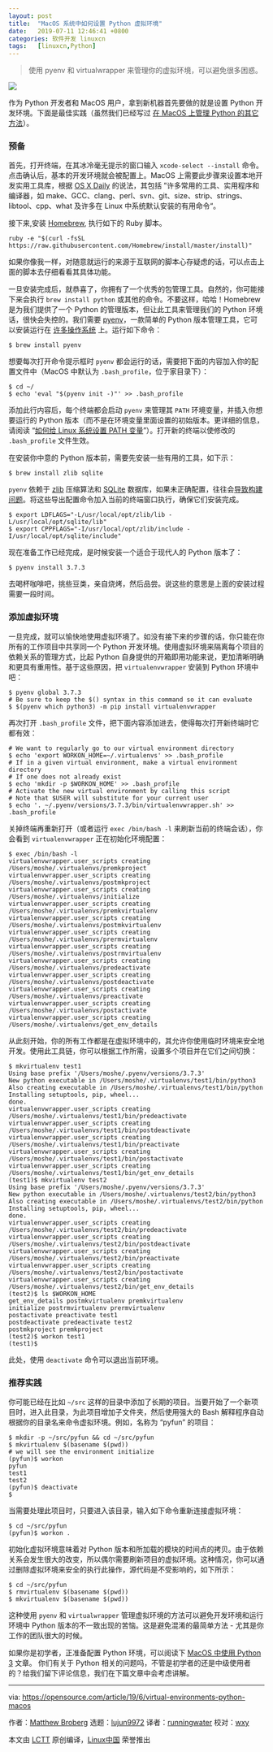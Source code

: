 ```yaml
---
layout: post
title:	"MacOS 系统中如何设置 Python 虚拟环境"
date:	2019-07-11 12:46:41 +0800 
categories:	软件开发 linuxcn 
tags:	[linuxcn,Python]
---
```




> 
> 使用 pyenv 和 virtualwrapper 来管理你的虚拟环境，可以避免很多困惑。
> 
> 
> 


![](/Asserts/Images/album/201907/11/124645ns3ndlpnaqlgaasp.jpg)


作为 Python 开发者和 MacOS 用户，拿到新机器首先要做的就是设置 Python 开发环境。下面是最佳实践（虽然我们已经写过 [在 MacOS 上管理 Python 的其它方法](https://opensource.com/article/19/5/python-3-default-macos)）。


### 预备


首先，打开终端，在其冰冷毫无提示的窗口输入 `xcode-select --install` 命令。点击确认后，基本的开发环境就会被配置上。MacOS 上需要此步骤来设置本地开发实用工具库，根据 [OS X Daily](http://osxdaily.com/2014/02/12/install-command-line-tools-mac-os-x/) 的说法，其包括 ”许多常用的工具、实用程序和编译器，如 make、GCC、clang、perl、svn、git、size、strip、strings、libtool、cpp、what 及许多在 Linux 中系统默认安装的有用命令“。


接下来,安装 [Homebrew](https://brew.sh/), 执行如下的 Ruby 脚本。



```
ruby -e "$(curl -fsSL https://raw.githubusercontent.com/Homebrew/install/master/install)"
```

如果你像我一样，对随意就运行的来源于互联网的脚本心存疑虑的话，可以点击上面的脚本去仔细看看其具体功能。


一旦安装完成后，就恭喜了，你拥有了一个优秀的包管理工具。自然的，你可能接下来会执行 `brew install python` 或其他的命令。不要这样，哈哈！Homebrew 是为我们提供了一个 Python 的管理版本，但让此工具来管理我们的 Python 环境话，很快会失控的。我们需要 [pyenv](https://github.com/pyenv/pyenv)，一款简单的 Python 版本管理工具，它可以安装运行在 [许多操作系统](https://github.com/pyenv/pyenv/wiki) 上。运行如下命令：



```
$ brew install pyenv
```

想要每次打开命令提示框时 `pyenv` 都会运行的话，需要把下面的内容加入你的配置文件中（MacOS 中默认为 `.bash_profile`，位于家目录下）：



```
$ cd ~/
$ echo 'eval "$(pyenv init -)"' >> .bash_profile
```

添加此行内容后，每个终端都会启动 `pyenv` 来管理其 `PATH` 环境变量，并插入你想要运行的 Python 版本（而不是在环境变量里面设置的初始版本。更详细的信息，请阅读 “[如何给 Linux 系统设置 PATH 变量](https://opensource.com/article/17/6/set-path-linux)”）。打开新的终端以使修改的 `.bash_profile` 文件生效。


在安装你中意的 Python 版本前，需要先安装一些有用的工具，如下示：



```
$ brew install zlib sqlite
```

`pyenv` 依赖于 [zlib](https://zlib.net/) 压缩算法和 [SQLite](https://www.sqlite.org/index.html) 数据库，如果未正确配置，往往会[导致构建问题](https://github.com/pyenv/pyenv/wiki/common-build-problems#build-failed-error-the-python-zlib-extension-was-not-compiled-missing-the-zlib)。将这些导出配置命令加入当前的终端窗口执行，确保它们安装完成。



```
$ export LDFLAGS="-L/usr/local/opt/zlib/lib -L/usr/local/opt/sqlite/lib"
$ export CPPFLAGS="-I/usr/local/opt/zlib/include -I/usr/local/opt/sqlite/include"
```

现在准备工作已经完成，是时候安装一个适合于现代人的 Python 版本了：



```
$ pyenv install 3.7.3
```

去喝杯咖啡吧，挑些豆类，亲自烧烤，然后品尝。说这些的意思是上面的安装过程需要一段时间。


### 添加虚拟环境


一旦完成，就可以愉快地使用虚拟环境了。如没有接下来的步骤的话，你只能在你所有的工作项目中共享同一个 Python 开发环境。使用虚拟环境来隔离每个项目的依赖关系的管理方式，比起 Python 自身提供的开箱即用功能来说，更加清晰明确和更具有重用性。基于这些原因，把 `virtualenvwrapper` 安装到 Python 环境中吧：



```
$ pyenv global 3.7.3
# Be sure to keep the $() syntax in this command so it can evaluate
$ $(pyenv which python3) -m pip install virtualenvwrapper
```

再次打开 `.bash_profile` 文件，把下面内容添加进去，使得每次打开新终端时它都有效：



```
# We want to regularly go to our virtual environment directory
$ echo 'export WORKON_HOME=~/.virtualenvs' >> .bash_profile
# If in a given virtual environment, make a virtual environment directory
# If one does not already exist
$ echo 'mkdir -p $WORKON_HOME' >> .bash_profile
# Activate the new virtual environment by calling this script
# Note that $USER will substitute for your current user
$ echo '. ~/.pyenv/versions/3.7.3/bin/virtualenvwrapper.sh' >> .bash_profile
```

关掉终端再重新打开（或者运行 `exec /bin/bash -l` 来刷新当前的终端会话），你会看到 `virtualenvwrapper` 正在初始化环境配置：



```
$ exec /bin/bash -l
virtualenvwrapper.user_scripts creating /Users/moshe/.virtualenvs/premkproject
virtualenvwrapper.user_scripts creating /Users/moshe/.virtualenvs/postmkproject
virtualenvwrapper.user_scripts creating /Users/moshe/.virtualenvs/initialize
virtualenvwrapper.user_scripts creating /Users/moshe/.virtualenvs/premkvirtualenv
virtualenvwrapper.user_scripts creating /Users/moshe/.virtualenvs/postmkvirtualenv
virtualenvwrapper.user_scripts creating /Users/moshe/.virtualenvs/prermvirtualenv
virtualenvwrapper.user_scripts creating /Users/moshe/.virtualenvs/postrmvirtualenv
virtualenvwrapper.user_scripts creating /Users/moshe/.virtualenvs/predeactivate
virtualenvwrapper.user_scripts creating /Users/moshe/.virtualenvs/postdeactivate
virtualenvwrapper.user_scripts creating /Users/moshe/.virtualenvs/preactivate
virtualenvwrapper.user_scripts creating /Users/moshe/.virtualenvs/postactivate
virtualenvwrapper.user_scripts creating /Users/moshe/.virtualenvs/get_env_details
```

从此刻开始，你的所有工作都是在虚拟环境中的，其允许你使用临时环境来安全地开发。使用此工具链，你可以根据工作所需，设置多个项目并在它们之间切换：



```
$ mkvirtualenv test1
Using base prefix '/Users/moshe/.pyenv/versions/3.7.3'
New python executable in /Users/moshe/.virtualenvs/test1/bin/python3
Also creating executable in /Users/moshe/.virtualenvs/test1/bin/python
Installing setuptools, pip, wheel...
done.
virtualenvwrapper.user_scripts creating /Users/moshe/.virtualenvs/test1/bin/predeactivate
virtualenvwrapper.user_scripts creating /Users/moshe/.virtualenvs/test1/bin/postdeactivate
virtualenvwrapper.user_scripts creating /Users/moshe/.virtualenvs/test1/bin/preactivate
virtualenvwrapper.user_scripts creating /Users/moshe/.virtualenvs/test1/bin/postactivate
virtualenvwrapper.user_scripts creating /Users/moshe/.virtualenvs/test1/bin/get_env_details
(test1)$ mkvirtualenv test2
Using base prefix '/Users/moshe/.pyenv/versions/3.7.3'
New python executable in /Users/moshe/.virtualenvs/test2/bin/python3
Also creating executable in /Users/moshe/.virtualenvs/test2/bin/python
Installing setuptools, pip, wheel...
done.
virtualenvwrapper.user_scripts creating /Users/moshe/.virtualenvs/test2/bin/predeactivate
virtualenvwrapper.user_scripts creating /Users/moshe/.virtualenvs/test2/bin/postdeactivate
virtualenvwrapper.user_scripts creating /Users/moshe/.virtualenvs/test2/bin/preactivate
virtualenvwrapper.user_scripts creating /Users/moshe/.virtualenvs/test2/bin/postactivate
virtualenvwrapper.user_scripts creating /Users/moshe/.virtualenvs/test2/bin/get_env_details
(test2)$ ls $WORKON_HOME
get_env_details postmkvirtualenv premkvirtualenv
initialize postrmvirtualenv prermvirtualenv
postactivate preactivate test1
postdeactivate predeactivate test2
postmkproject premkproject
(test2)$ workon test1
(test1)$
```

此处，使用 `deactivate` 命令可以退出当前环境。


### 推荐实践


你可能已经在比如 `~/src` 这样的目录中添加了长期的项目。当要开始了一个新项目时，进入此目录，为此项目增加子文件夹，然后使用强大的 Bash 解释程序自动根据你的目录名来命令虚拟环境。例如，名称为 “pyfun” 的项目：



```
$ mkdir -p ~/src/pyfun && cd ~/src/pyfun
$ mkvirtualenv $(basename $(pwd))
# we will see the environment initialize
(pyfun)$ workon
pyfun
test1
test2
(pyfun)$ deactivate
$
```

当需要处理此项目时，只要进入该目录，输入如下命令重新连接虚拟环境：



```
$ cd ~/src/pyfun
(pyfun)$ workon .
```

初始化虚拟环境意味着对 Python 版本和所加载的模块的时间点的拷贝。由于依赖关系会发生很大的改变，所以偶尔需要刷新项目的虚拟环境。这种情况，你可以通过删除虚拟环境来安全的执行此操作，源代码是不受影响的，如下所示：



```
$ cd ~/src/pyfun
$ rmvirtualenv $(basename $(pwd))
$ mkvirtualenv $(basename $(pwd))
```

这种使用 `pyenv` 和 `virtualwrapper` 管理虚拟环境的方法可以避免开发环境和运行环境中 Python 版本的不一致出现的苦恼。这是避免混淆的最简单方法 - 尤其是你工作的团队很大的时候。


如果你是初学者，正准备配置 Python 环境，可以阅读下 [MacOS 中使用 Python 3](https://opensource.com/article/19/5/python-3-default-macos) 文章。 你们有关于 Python 相关的问题吗，不管是初学者的还是中级使用者的？给我们留下评论信息，我们在下篇文章中会考虑讲解。




---


via: <https://opensource.com/article/19/6/virtual-environments-python-macos>


作者：[Matthew Broberg](https://opensource.com/users/mbbroberg/users/moshez/users/mbbroberg/users/moshez) 选题：[lujun9972](https://github.com/lujun9972) 译者：[runningwater](https://github.com/runningwater) 校对：[wxy](https://github.com/wxy)


本文由 [LCTT](https://github.com/LCTT/TranslateProject) 原创编译，[Linux中国](https://linux.cn/) 荣誉推出
